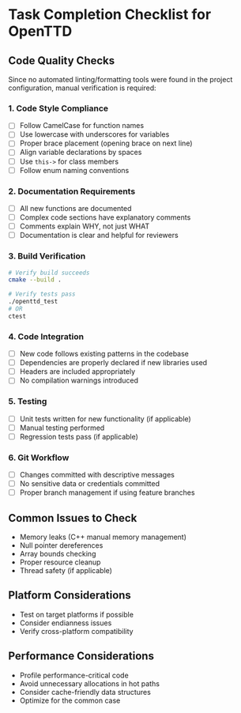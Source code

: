 # Task Completion Checklist for OpenTTD

## Code Quality Checks
Since no automated linting/formatting tools were found in the project configuration, manual verification is required:

### 1. Code Style Compliance
- [ ] Follow CamelCase for function names
- [ ] Use lowercase with underscores for variables
- [ ] Proper brace placement (opening brace on next line)
- [ ] Align variable declarations by spaces
- [ ] Use `this->` for class members
- [ ] Follow enum naming conventions

### 2. Documentation Requirements
- [ ] All new functions are documented
- [ ] Complex code sections have explanatory comments
- [ ] Comments explain WHY, not just WHAT
- [ ] Documentation is clear and helpful for reviewers

### 3. Build Verification
```bash
# Verify build succeeds
cmake --build .

# Verify tests pass
./openttd_test
# OR
ctest
```

### 4. Code Integration
- [ ] New code follows existing patterns in the codebase
- [ ] Dependencies are properly declared if new libraries used
- [ ] Headers are included appropriately
- [ ] No compilation warnings introduced

### 5. Testing
- [ ] Unit tests written for new functionality (if applicable)
- [ ] Manual testing performed
- [ ] Regression tests pass (if applicable)

### 6. Git Workflow
- [ ] Changes committed with descriptive messages
- [ ] No sensitive data or credentials committed
- [ ] Proper branch management if using feature branches

## Common Issues to Check
- Memory leaks (C++ manual memory management)
- Null pointer dereferences
- Array bounds checking
- Proper resource cleanup
- Thread safety (if applicable)

## Platform Considerations
- Test on target platforms if possible
- Consider endianness issues
- Verify cross-platform compatibility

## Performance Considerations
- Profile performance-critical code
- Avoid unnecessary allocations in hot paths
- Consider cache-friendly data structures
- Optimize for the common case